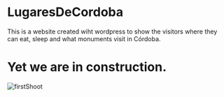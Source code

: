 # LugaresDeCordoba
This is a website created wiht wordpress to show the visitors where they can eat, sleep and what monuments visit in Córdoba.

# Yet we are in construction.
![firstShoot](https://user-images.githubusercontent.com/121671203/225859585-0ebfe447-91e3-4575-905c-a766b08469a1.png)
